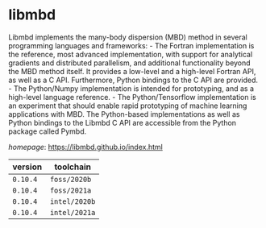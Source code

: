 # libmbd

Libmbd implements the many-body dispersion (MBD) method in several programming languages and frameworks:   -  The Fortran implementation is the reference, most advanced implementation, with support for analytical      gradients and distributed parallelism, and additional functionality beyond the MBD method itself.      It provides a low-level and a high-level Fortran API, as well as a C API. Furthermore, Python bindings      to the C API are provided.  -  The Python/Numpy implementation is intended for prototyping, and as a high-level language reference.  -  The Python/Tensorflow implementation is an experiment that should enable rapid prototyping of machine      learning applications with MBD.  The Python-based implementations as well as Python bindings to the Libmbd C API are accessible from the  Python package called Pymbd.

*homepage*: <https://libmbd.github.io/index.html>

version | toolchain
--------|----------
``0.10.4`` | ``foss/2020b``
``0.10.4`` | ``foss/2021a``
``0.10.4`` | ``intel/2020b``
``0.10.4`` | ``intel/2021a``
